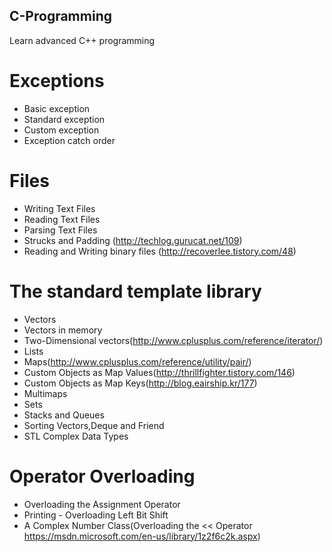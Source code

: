 ## C-Programming
Learn advanced C++ programming

# Exceptions
 - Basic exception
 - Standard exception
 - Custom exception
 - Exception catch order
 
 # Files
 - Writing Text Files
 - Reading Text Files
 - Parsing Text Files
 - Strucks and Padding (http://techlog.gurucat.net/109)
 - Reading and Writing binary files (http://recoverlee.tistory.com/48)

# The standard template library
 - Vectors
 - Vectors in memory
 - Two-Dimensional vectors(http://www.cplusplus.com/reference/iterator/)
 - Lists
 - Maps(http://www.cplusplus.com/reference/utility/pair/)
 - Custom Objects as Map Values(http://thrillfighter.tistory.com/146)
 - Custom Objects as Map Keys(http://blog.eairship.kr/177)
 - Multimaps
 - Sets
 - Stacks and Queues
 - Sorting Vectors,Deque and Friend
 - STL Complex Data Types

# Operator Overloading
 - Overloading the Assignment Operator
 - Printing - Overloading Left Bit Shift
 - A Complex Number Class(Overloading the << Operator https://msdn.microsoft.com/en-us/library/1z2f6c2k.aspx)
